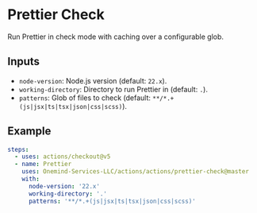 # Prettier Check

Run Prettier in check mode with caching over a configurable glob.

## Inputs

- `node-version`: Node.js version (default: `22.x`).
- `working-directory`: Directory to run Prettier in (default: `.`).
- `patterns`: Glob of files to check (default: `**/*.+(js|jsx|ts|tsx|json|css|scss)`).

## Example

```yaml
steps:
  - uses: actions/checkout@v5
  - name: Prettier
    uses: Onemind-Services-LLC/actions/actions/prettier-check@master
    with:
      node-version: '22.x'
      working-directory: '.'
      patterns: '**/*.+(js|jsx|ts|tsx|json|css|scss)'
```

